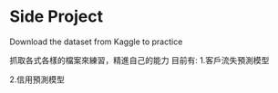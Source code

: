 # Side Project
Download the dataset from Kaggle to practice

抓取各式各樣的檔案來練習，精進自己的能力
目前有: 
1.客戶流失預測模型

2.信用預測模型
